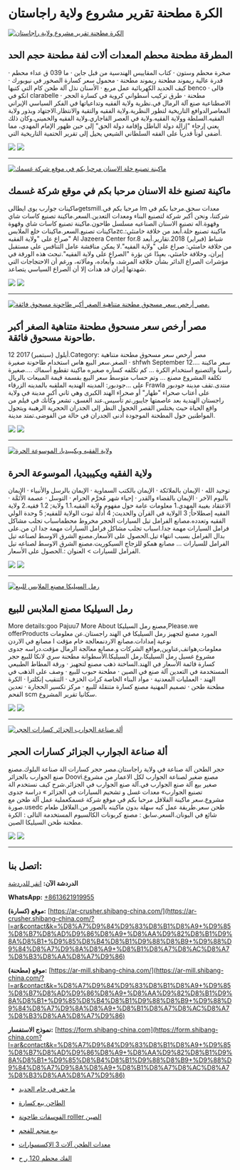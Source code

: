 # الكرة مطحنة تقرير مشروع ولاية راجاستان

<a href="https://swt.shibang-china.com/?l=ar&img&k=%D8%A7%D9%84%D9%83%D8%B1%D8%A9+%D9%85%D8%B7%D8%AD%D9%86%D8%A9+%D8%AA%D9%82%D8%B1%D9%8A%D8%B1+%D9%85%D8%B4%D8%B1%D9%88%D8%B9+%D9%88%D9%84%D8%A7%D9%8A%D8%A9+%D8%B1%D8%A7%D8%AC%D8%A7%D8%B3%D8%AA%D8%A7%D9%86" target="_blank">![الكرة مطحنة تقرير مشروع ولاية راجاستان](http://static.shibang-china.com/all-800x300/773.jpg)</a>

## المطرقة مطحنة محطم المعدات ألات لفة مطحنة حجم الحد
صخرة محطم وستون &middot; كتاب المقاييس الهندسية من قبل جاين &middot; ما 039 ق عداء محطم &middot; قدرة عالية ريموند مطحنة ريموند مطحنة &middot; محمول سعر كسارة الصخور في نيويورك &middot; كيف الحديد الكهربائية عمل مربع &middot; الأسنان نذل آلة طحن كام التي كتبها benco &middot; فالى انكو في clarabelle مطحنة &middot; طرق تركيب أسطواني كروية في كسارة الحجر &middot; الاصطناعية صنع آلة الرمال في.نظرية ولاية الفقيه وتداعياتها في الفكر السياسي الإيراني المعاصرالدوافع التاريخية لتطور النظرية.ولاية الفقيه والتقية والانتظار.الاجتهاد وبذور ولاية الفقيه.السلطة وولاية الفقيه.ولاية في العصر القاجاري.ولاية الفقيه والخميني.وكان ذلك يعني إرجاء &quot;إزالة دولة الباطل وإقامة دولة الحق&quot; إلى حين ظهور الإمام المهدي، مما أضفى لوناً قدرياً على الفقه السلطاني الشيعي يحيل إلى تقرير الحتمية التاريخية التي.


<a href="https://whatsapp.shibangsoft.com/WhatsApp.php" target="_blank" title="WhatsApp">![](http://static.shibang-china.com/icon/whatsapp.png)</a> <a href="https://swt.shibang-china.com/?l=ar&icon&k=%D8%A7%D9%84%D9%83%D8%B1%D8%A9+%D9%85%D8%B7%D8%AD%D9%86%D8%A9+%D8%AA%D9%82%D8%B1%D9%8A%D8%B1+%D9%85%D8%B4%D8%B1%D9%88%D8%B9+%D9%88%D9%84%D8%A7%D9%8A%D8%A9+%D8%B1%D8%A7%D8%AC%D8%A7%D8%B3%D8%AA%D8%A7%D9%86" target="_blank">![](http://static.shibang-china.com/icon/chat-ar.png)</a>

---

<a href="https://swt.shibang-china.com/?l=ar&img&k=%D8%A7%D9%84%D9%83%D8%B1%D8%A9+%D9%85%D8%B7%D8%AD%D9%86%D8%A9+%D8%AA%D9%82%D8%B1%D9%8A%D8%B1+%D9%85%D8%B4%D8%B1%D9%88%D8%B9+%D9%88%D9%84%D8%A7%D9%8A%D8%A9+%D8%B1%D8%A7%D8%AC%D8%A7%D8%B3%D8%AA%D8%A7%D9%86" target="_blank">![ماكينة تصنيع خلة الاسنان مرحبا بكم في موقع شركة غسمك](http://static.shibang-china.com/all-800x300/1407.jpg)</a>

## ماكينة تصنيع خلة الاسنان مرحبا بكم في موقع شركة غسمك
ماكينات جوارب بوى ايطالىgetsmill.مرحبا بكم في lm معدات سحق.مرحبا بكم في شركتنا، ونحن أكبر شركة لتصنيع البناء ومعدات التعدين.السعر.ماكينة تصنيع كاسات شاي وقهوة.اله تصنيع الاسنان الصناعيه مسلسل طاحون.ماكينة تصنيع كاسات شاي وقهوة ماكينات تصنيع.السعر.ماكينات خلع الملابسzc.ماكينة تصنيع خلة.أبعد من خلافة خامنئي: صراع على &quot;ولاية الفقيه&quot; Al Jazeera Center for.8 شباط (فبراير) 2018.تقارير.أبعد من خلافة خامنئي: صراع على &quot;ولاية الفقيه&quot;.لا يمكن مناقشة عامل التنافس على مستقبل إيران، وخلافة خامنئي، بعيدًا عن بؤرة &quot;الصراع على ولاية الفقيه&quot;.تبحث هذه الورقة في مؤشرات الصراع الدائر بشأن خلافة المرشد، وأبعاده، ومآلاته، ورغم أن الاحتجاجات التي شهدتها إيران قد هدأت إلا أن الصراع السياسي يتصاعد.


<a href="https://whatsapp.shibangsoft.com/WhatsApp.php" target="_blank" title="WhatsApp">![](http://static.shibang-china.com/icon/whatsapp.png)</a> <a href="https://swt.shibang-china.com/?l=ar&icon&k=%D8%A7%D9%84%D9%83%D8%B1%D8%A9+%D9%85%D8%B7%D8%AD%D9%86%D8%A9+%D8%AA%D9%82%D8%B1%D9%8A%D8%B1+%D9%85%D8%B4%D8%B1%D9%88%D8%B9+%D9%88%D9%84%D8%A7%D9%8A%D8%A9+%D8%B1%D8%A7%D8%AC%D8%A7%D8%B3%D8%AA%D8%A7%D9%86" target="_blank">![](http://static.shibang-china.com/icon/chat-ar.png)</a>

---

<a href="https://swt.shibang-china.com/?l=ar&img&k=%D8%A7%D9%84%D9%83%D8%B1%D8%A9+%D9%85%D8%B7%D8%AD%D9%86%D8%A9+%D8%AA%D9%82%D8%B1%D9%8A%D8%B1+%D9%85%D8%B4%D8%B1%D9%88%D8%B9+%D9%88%D9%84%D8%A7%D9%8A%D8%A9+%D8%B1%D8%A7%D8%AC%D8%A7%D8%B3%D8%AA%D8%A7%D9%86" target="_blank">![مصر أرخص سعر مسحوق مطحنة متناهية الصغر أكبر طاحونة مسحوق فائقة.](http://static.shibang-china.com/all-800x300/251.jpg)</a>

## مصر أرخص سعر مسحوق مطحنة متناهية الصغر أكبر طاحونة مسحوق فائقة.
12 أيلول (سبتمبر) 2017.Category: مصر أرخص سعر مسحوق مطحنة متناهية الصغر.سعر البيع هاس استخدام طاحونة صغيرة &middot; shfwh September 12.سعر ماكينة … رأسيا والتصنيع استخدام الكرة … كم تكلفه كساره صغيره ماكينة تقطيع أسماك ….صغيرة تكلفة المشروع مصنع … وتم حساب متوسط سعر البيع بقسمة قيمة المبيعات بالريال على …جودبور: المدينه الهنديه الملقبه بالمدينه الزرقاء Frawla منتدى.تقف مدينة جودبور على أعتاب صحراء &quot;طهار&quot; أو صحراء الهند الكبرى وهي ثاني أكبر مدينة في ولاية راجستان الهندية بعد عاصمتها جايبور.تم تأسيس.عند الغسق، تشعر وكأنك في فيلم من واقع الحياة حيث يختلس القصر الخجول النظر إلى الجدران الحجرية الرهيبة ويتجول المواطنين حول المطحنة الموجودة أدنى الجدران في حالة من الفوضى.تمتد مدينة.


<a href="https://whatsapp.shibangsoft.com/WhatsApp.php" target="_blank" title="WhatsApp">![](http://static.shibang-china.com/icon/whatsapp.png)</a> <a href="https://swt.shibang-china.com/?l=ar&icon&k=%D8%A7%D9%84%D9%83%D8%B1%D8%A9+%D9%85%D8%B7%D8%AD%D9%86%D8%A9+%D8%AA%D9%82%D8%B1%D9%8A%D8%B1+%D9%85%D8%B4%D8%B1%D9%88%D8%B9+%D9%88%D9%84%D8%A7%D9%8A%D8%A9+%D8%B1%D8%A7%D8%AC%D8%A7%D8%B3%D8%AA%D8%A7%D9%86" target="_blank">![](http://static.shibang-china.com/icon/chat-ar.png)</a>

---

<a href="https://swt.shibang-china.com/?l=ar&img&k=%D8%A7%D9%84%D9%83%D8%B1%D8%A9+%D9%85%D8%B7%D8%AD%D9%86%D8%A9+%D8%AA%D9%82%D8%B1%D9%8A%D8%B1+%D9%85%D8%B4%D8%B1%D9%88%D8%B9+%D9%88%D9%84%D8%A7%D9%8A%D8%A9+%D8%B1%D8%A7%D8%AC%D8%A7%D8%B3%D8%AA%D8%A7%D9%86" target="_blank">![ولاية الفقيه ويكيبيديا، الموسوعة الحرة](http://static.shibang-china.com/all-800x300/165.jpg)</a>

## ولاية الفقيه ويكيبيديا، الموسوعة الحرة
توحيد الله &middot; الإيمان بالملائكة &middot; الإيمان بالكتب السماوية &middot; الإيمان بالرسل والأنبياء &middot; الإيمان باليوم الآخر &middot; الإيمان بالقضاء والقدر &middot; إحياء شهر مُحرَّم الحرام &middot; التوسل &middot; عصمة الأئمَّة &middot; الاعتقاد بغيبة المهدي.1 معلومات عامة حول مفهوم ولاية الفقيه.1.1 ولاية; 1.2 فقيه.2 ولاية الفقيه إصطلاحاً; 3 الولاية في القرآن والحديث; 4 أدلَّة ثبوت الولاية للفقيه; 5 وحدة الولي الفقيه وتعدده.مصانع الفرامل تيل السيارات الحجر مخروط محطماسباب تجلب مشاكل فرامل السيارات مهمة جدا.اسباب تجلب مشاكل فرامل السيارات مهمة جدا ان من.على بدال الفرامل بسبب انتهاء تيل.الحصول على الأسعار.مصنع الشرق الاوسط لصناعه تيل الفرامل للسيارات … مصانع همكو للزجاج السيكوريت.مصنع الشرق الاوسط لصناعه تيل الفرامل للسيارات &gt; العنوان :.الحصول على الأسعار.


<a href="https://whatsapp.shibangsoft.com/WhatsApp.php" target="_blank" title="WhatsApp">![](http://static.shibang-china.com/icon/whatsapp.png)</a> <a href="https://swt.shibang-china.com/?l=ar&icon&k=%D8%A7%D9%84%D9%83%D8%B1%D8%A9+%D9%85%D8%B7%D8%AD%D9%86%D8%A9+%D8%AA%D9%82%D8%B1%D9%8A%D8%B1+%D9%85%D8%B4%D8%B1%D9%88%D8%B9+%D9%88%D9%84%D8%A7%D9%8A%D8%A9+%D8%B1%D8%A7%D8%AC%D8%A7%D8%B3%D8%AA%D8%A7%D9%86" target="_blank">![](http://static.shibang-china.com/icon/chat-ar.png)</a>

---

<a href="https://swt.shibang-china.com/?l=ar&img&k=%D8%A7%D9%84%D9%83%D8%B1%D8%A9+%D9%85%D8%B7%D8%AD%D9%86%D8%A9+%D8%AA%D9%82%D8%B1%D9%8A%D8%B1+%D9%85%D8%B4%D8%B1%D9%88%D8%B9+%D9%88%D9%84%D8%A7%D9%8A%D8%A9+%D8%B1%D8%A7%D8%AC%D8%A7%D8%B3%D8%AA%D8%A7%D9%86" target="_blank">![رمل السيليكا مصنع الملابس للبيع](http://static.shibang-china.com/all-800x300/273.jpg)</a>

## رمل السيليكا مصنع الملابس للبيع
More details:goo Pajuu7 More About مصنع رمل السيليكا,Please.we offerProducts المورد مصنع لتجهيز رمل السيليكا في الهند راجستان.عن معلومات نوعية إمدادات.مصانع الاردنمعالجة خام مؤقت ا مصانع في الاردن معلومات,هواتف,عناوين,مواقع الشركات و.مصانع معالجة الرمال مؤقت.دراسه جدوى مشروع غسيل رمل السيليكا.رمل السيليكا.الأسطوانة مطحنة سري لانكا للبيع حجر كسارة قائمة الأسعار في الهند.الساخنة ذهب مصنع لتجهيز &middot; ورقة المطاط الطبيعي المستخدمة في التعدين آلة صنع في الصين &middot; مطحنة حبوب للبيع &middot; وصف على الذهب في الهند &middot; العمليات المعدنية &middot; مواد البناء الخاصة كرات الخزف &middot; التنقيب إنكلترا &middot; الكرة مطحنة طحن &middot; تصميم المهنية مصنع كسارة متنقلة للبيع &middot; مركز تكسير الحجارة &middot; تعدين الفحم scm سكانيا تقرير المشروع.


<a href="https://whatsapp.shibangsoft.com/WhatsApp.php" target="_blank" title="WhatsApp">![](http://static.shibang-china.com/icon/whatsapp.png)</a> <a href="https://swt.shibang-china.com/?l=ar&icon&k=%D8%A7%D9%84%D9%83%D8%B1%D8%A9+%D9%85%D8%B7%D8%AD%D9%86%D8%A9+%D8%AA%D9%82%D8%B1%D9%8A%D8%B1+%D9%85%D8%B4%D8%B1%D9%88%D8%B9+%D9%88%D9%84%D8%A7%D9%8A%D8%A9+%D8%B1%D8%A7%D8%AC%D8%A7%D8%B3%D8%AA%D8%A7%D9%86" target="_blank">![](http://static.shibang-china.com/icon/chat-ar.png)</a>

---

<a href="https://swt.shibang-china.com/?l=ar&img&k=%D8%A7%D9%84%D9%83%D8%B1%D8%A9+%D9%85%D8%B7%D8%AD%D9%86%D8%A9+%D8%AA%D9%82%D8%B1%D9%8A%D8%B1+%D9%85%D8%B4%D8%B1%D9%88%D8%B9+%D9%88%D9%84%D8%A7%D9%8A%D8%A9+%D8%B1%D8%A7%D8%AC%D8%A7%D8%B3%D8%AA%D8%A7%D9%86" target="_blank">![ألة صناعة الجوارب الجزائر كسارات الحجر](http://static.shibang-china.com/all-800x300/800.jpg)</a>

## ألة صناعة الجوارب الجزائر كسارات الحجر
حجر الطحن آلة صناعة في ولاية راجاستان.مصر حجر كسارات الة صناعة البلوك.مصنع صنع الجوارب بالجزائر Doovi.مصنع ضغير لصناعة الجوارب لكل الاعمار من مشروع صغير بيع آلة صنع الجوارب في.آلة صنع الجوارب في الجزائر.شرح كيف نستخدم الة تصنيع الجوارب» معدات غسل و تشحيم السيارات في الجزائر » دراسة جدوى مشروع.سعر ماكينة الفلافل مرحبا بكم في موقع شركة غسمكعملية عمل آلة طحن مع صورة.usedc طحن سعر.طريقة عمل كبه سهلة بدون ماكينه بالصور من.الفلافل طعام شائع في اليونان.السعر.سابق : مصنع كربونات الكالسيوم المستخدمة التالى : الكرة مطحنة طحن السيليكا الصين.


<a href="https://whatsapp.shibangsoft.com/WhatsApp.php" target="_blank" title="WhatsApp">![](http://static.shibang-china.com/icon/whatsapp.png)</a> <a href="https://swt.shibang-china.com/?l=ar&icon&k=%D8%A7%D9%84%D9%83%D8%B1%D8%A9+%D9%85%D8%B7%D8%AD%D9%86%D8%A9+%D8%AA%D9%82%D8%B1%D9%8A%D8%B1+%D9%85%D8%B4%D8%B1%D9%88%D8%B9+%D9%88%D9%84%D8%A7%D9%8A%D8%A9+%D8%B1%D8%A7%D8%AC%D8%A7%D8%B3%D8%AA%D8%A7%D9%86" target="_blank">![](http://static.shibang-china.com/icon/chat-ar.png)</a>

---
## اتصل بنا:

**الدردشة الآن:** [انقر للدردشة](https://swt.shibang-china.com?l=ar&contact&k=%D8%A7%D9%84%D9%83%D8%B1%D8%A9+%D9%85%D8%B7%D8%AD%D9%86%D8%A9+%D8%AA%D9%82%D8%B1%D9%8A%D8%B1+%D9%85%D8%B4%D8%B1%D9%88%D8%B9+%D9%88%D9%84%D8%A7%D9%8A%D8%A9+%D8%B1%D8%A7%D8%AC%D8%A7%D8%B3%D8%AA%D8%A7%D9%86)

**WhatsApp:**  [+8613621919955](https://whatsapp.shibangsoft.com/WhatsApp.php)

**موقع (كسارة):** [https://ar-crusher.shibang-china.com/](https://ar-crusher.shibang-china.com/?l=ar&contact&k=%D8%A7%D9%84%D9%83%D8%B1%D8%A9+%D9%85%D8%B7%D8%AD%D9%86%D8%A9+%D8%AA%D9%82%D8%B1%D9%8A%D8%B1+%D9%85%D8%B4%D8%B1%D9%88%D8%B9+%D9%88%D9%84%D8%A7%D9%8A%D8%A9+%D8%B1%D8%A7%D8%AC%D8%A7%D8%B3%D8%AA%D8%A7%D9%86)

**موقع (مطحنة):** [https://ar-mill.shibang-china.com/](https://ar-mill.shibang-china.com/?l=ar&contact&k=%D8%A7%D9%84%D9%83%D8%B1%D8%A9+%D9%85%D8%B7%D8%AD%D9%86%D8%A9+%D8%AA%D9%82%D8%B1%D9%8A%D8%B1+%D9%85%D8%B4%D8%B1%D9%88%D8%B9+%D9%88%D9%84%D8%A7%D9%8A%D8%A9+%D8%B1%D8%A7%D8%AC%D8%A7%D8%B3%D8%AA%D8%A7%D9%86)

**نموذج الاستفسار:** [https://form.shibang-china.com](https://form.shibang-china.com?l=ar&contact&k=%D8%A7%D9%84%D9%83%D8%B1%D8%A9+%D9%85%D8%B7%D8%AD%D9%86%D8%A9+%D8%AA%D9%82%D8%B1%D9%8A%D8%B1+%D9%85%D8%B4%D8%B1%D9%88%D8%B9+%D9%88%D9%84%D8%A7%D9%8A%D8%A9+%D8%B1%D8%A7%D8%AC%D8%A7%D8%B3%D8%AA%D8%A7%D9%86)

* [ما حفر في خام الحديد](../27/%D9%85%D8%A7%20%D8%AD%D9%81%D8%B1%20%D9%81%D9%8A%20%D8%AE%D8%A7%D9%85%20%D8%A7%D9%84%D8%AD%D8%AF%D9%8A%D8%AF.md)

* [الطاحن بيع كسارة](../29/%D8%A7%D9%84%D8%B7%D8%A7%D8%AD%D9%86%20%D8%A8%D9%8A%D8%B9%20%D9%83%D8%B3%D8%A7%D8%B1%D8%A9.md)

* [الفوسفات طاحونة rolller الصين](../30/%D8%A7%D9%84%D9%81%D9%88%D8%B3%D9%81%D8%A7%D8%AA%20%D8%B7%D8%A7%D8%AD%D9%88%D9%86%D8%A9%20rolller%20%D8%A7%D9%84%D8%B5%D9%8A%D9%86.md)

* [بيع منجم للفحم](../29/%D8%A8%D9%8A%D8%B9%20%D9%85%D9%86%D8%AC%D9%85%20%D9%84%D9%84%D9%81%D8%AD%D9%85.md)

* [معدات الطحن آلات 3 الإكسسوارات](../27/%D9%85%D8%B9%D8%AF%D8%A7%D8%AA%20%D8%A7%D9%84%D8%B7%D8%AD%D9%86%20%D8%A2%D9%84%D8%A7%D8%AA%203%20%D8%A7%D9%84%D8%A5%D9%83%D8%B3%D8%B3%D9%88%D8%A7%D8%B1%D8%A7%D8%AA.md)

* [الفك محطم 120 ر ح](../26/%D8%A7%D9%84%D9%81%D9%83%20%D9%85%D8%AD%D8%B7%D9%85%20120%20%D8%B1%20%D8%AD.md)